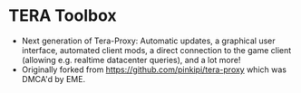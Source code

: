 # TERA Toolbox
* Next generation of Tera-Proxy: Automatic updates, a graphical user interface, automated client mods, a direct connection to the game client (allowing e.g. realtime datacenter queries), and a lot more!
* Originally forked from https://github.com/pinkipi/tera-proxy which was DMCA'd by EME.
